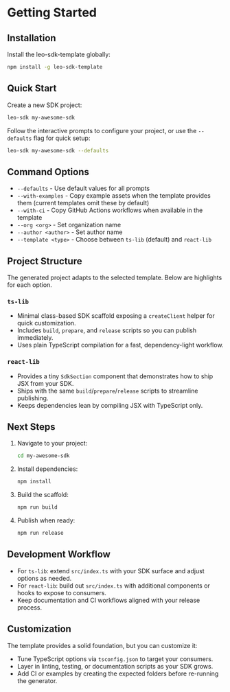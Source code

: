 # Getting Started

## Installation

Install the leo-sdk-template globally:

```bash
npm install -g leo-sdk-template
```

## Quick Start

Create a new SDK project:

```bash
leo-sdk my-awesome-sdk
```

Follow the interactive prompts to configure your project, or use the `--defaults` flag for quick setup:

```bash
leo-sdk my-awesome-sdk --defaults
```

## Command Options

- `--defaults` - Use default values for all prompts
- `--with-examples` - Copy example assets when the template provides them (current templates omit these by default)
- `--with-ci` - Copy GitHub Actions workflows when available in the template
- `--org <org>` - Set organization name
- `--author <author>` - Set author name
- `--template <type>` - Choose between `ts-lib` (default) and `react-lib`

## Project Structure

The generated project adapts to the selected template. Below are highlights for each option.

### `ts-lib`

- Minimal class-based SDK scaffold exposing a `createClient` helper for quick customization.
- Includes `build`, `prepare`, and `release` scripts so you can publish immediately.
- Uses plain TypeScript compilation for a fast, dependency-light workflow.

### `react-lib`

- Provides a tiny `SdkSection` component that demonstrates how to ship JSX from your SDK.
- Ships with the same `build`/`prepare`/`release` scripts to streamline publishing.
- Keeps dependencies lean by compiling JSX with TypeScript only.

## Next Steps

1. Navigate to your project:
   ```bash
   cd my-awesome-sdk
   ```

2. Install dependencies:
   ```bash
   npm install
   ```

3. Build the scaffold:
   ```bash
   npm run build
   ```

4. Publish when ready:
   ```bash
   npm run release
   ```

## Development Workflow

- For `ts-lib`: extend `src/index.ts` with your SDK surface and adjust options as needed.
- For `react-lib`: build out `src/index.ts` with additional components or hooks to expose to consumers.
- Keep documentation and CI workflows aligned with your release process.

## Customization

The template provides a solid foundation, but you can customize it:

- Tune TypeScript options via `tsconfig.json` to target your consumers.
- Layer in linting, testing, or documentation scripts as your SDK grows.
- Add CI or examples by creating the expected folders before re-running the generator.

